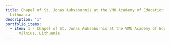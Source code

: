 ```yaml
---
title: Chapel of St. Jonas Auksaburnis at the VMU Academy of Education, Vilnius,
  Lithuania
description: "1"
portfolio_items:
  - item: 1 - Chapel of St. Jonas Auksaburnis at the VMU Academy of Education,
      Vilnius, Lithuania
---
```

